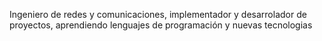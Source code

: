 Ingeniero de redes y comunicaciones, implementador y desarrolador de proyectos, aprendiendo lenguajes de programación y nuevas tecnologias
